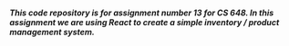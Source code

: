 <h5 class="code-line" data-line-start=2 data-line-end=3 ><a id="This_code_repository_is_for_assignment_number_13_for_CS_648_In_this_assignment_we_are_creating_used_React_to_create_a_simple_inventory__product_management_system_2"></a>This code repository is for assignment number 13 for CS 648. In this assignment we are using React to create a simple inventory / product management system.</h5>
 
